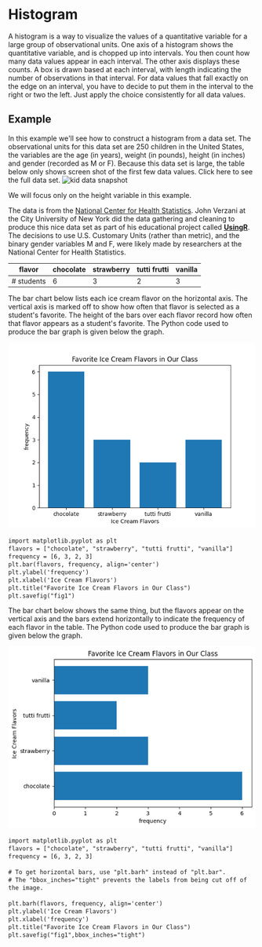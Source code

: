 # Histogram

A histogram is a way to visualize the values of a quantitative variable for a large group of observational units.  One axis of a histogram shows the quantitative variable, and is chopped up into intervals.  You then count how many data values appear in each interval.  The other axis displays these counts.  A box is drawn based at each interval, with length indicating the number of observations in that interval.  For data values that fall exactly on the edge on an interval, you have to decide to put them in the interval to the right or two the left.  Just apply the choice consistently for all data values.

## Example
In this example we'll see how to construct a histogram from a data set.  The observational units for this data set are 250 children in the United States, the variables are the age (in years), weight (in pounds), height (in inches) and gender (recorded as M or F). Because this data set is large, the table below only shows screen shot of the first few data values.  Click here to see the full data set.
![kid data snapshot]()

 We will focus only on the height variable in this example. 


The data is from the [National Center for Health Statistics](https://www.cdc.gov/nchs/nhanes/index.htm?CDC_AA_refVal=https%3A%2F%2Fwww.cdc.gov%2Fnchs%2Fnhanes.htm). John Verzani at the City University of New York did the data gathering and cleaning to produce this nice data set as part of his educational project called [**UsingR**](https://www.math.csi.cuny.edu/Statistics/R/simpleR/). The decisions to use U.S. Customary Units (rather than metric), and the binary gender variables M and F, were likely made by researchers at the National Center for Health Statistics. 

| flavor  | chocolate       | strawberry  | tutti frutti       | vanilla |
|----------|--------------|----------|--------------|--------------|
| # students   | 6      | 3    | 2   | 3 |


The bar chart below lists each ice cream flavor on the horizontal axis. The vertical axis is marked off to show how often that flavor is selected as a student's favorite. The height of the bars over each flavor record how often that flavor appears as a student's favorite. The Python code used to produce the bar graph is given below the graph.

<!-- (Comment) Code for graph below is in level_1/code/bar-vert.py -->
![Ice Cream Flavors Bar Chart - Vertical Bars](../image/icecream.png)

```
import matplotlib.pyplot as plt
flavors = ["chocolate", "strawberry", "tutti frutti", "vanilla"]
frequency = [6, 3, 2, 3] 
plt.bar(flavors, frequency, align='center')
plt.ylabel('frequency')
plt.xlabel('Ice Cream Flavors')
plt.title("Favorite Ice Cream Flavors in Our Class")
plt.savefig("fig1")
```

The bar chart below shows the same thing, but the flavors appear on the vertical axis and the bars extend horizontally to indicate the frequency of each flavor in the table. The Python code used to produce the bar graph is given below the graph.

<!-- (Comment) Code for graph below is in level_1/code/bar-horiz.py -->
![Ice Cream Flavors Bar Chart - Horizontal Bars](../image/icecreamh.png)

```
import matplotlib.pyplot as plt
flavors = ["chocolate", "strawberry", "tutti frutti", "vanilla"]
frequency = [6, 3, 2, 3] 

# To get horizontal bars, use "plt.barh" instead of "plt.bar".
# The "bbox_inches="tight" prevents the labels from being cut off of the image.

plt.barh(flavors, frequency, align='center')
plt.ylabel('Ice Cream Flavors')
plt.xlabel('frequency')
plt.title("Favorite Ice Cream Flavors in Our Class")
plt.savefig("fig1",bbox_inches="tight")
```
